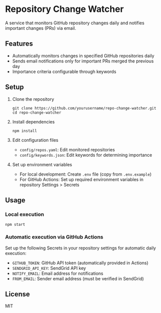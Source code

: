 # Repository Change Watcher

A service that monitors GitHub repository changes daily and notifies important changes (PRs) via email.

## Features

- Automatically monitors changes in specified GitHub repositories daily
- Sends email notifications only for important PRs merged the previous day
- Importance criteria configurable through keywords

## Setup

1. Clone the repository
   ```
   git clone https://github.com/yourusername/repo-change-watcher.git
   cd repo-change-watcher
   ```

2. Install dependencies
   ```
   npm install
   ```

3. Edit configuration files
   - `config/repos.yaml`: Edit monitored repositories
   - `config/keywords.json`: Edit keywords for determining importance

4. Set up environment variables
   - For local development: Create `.env` file (copy from `.env.example`)
   - For GitHub Actions: Set up required environment variables in repository Settings > Secrets

## Usage

### Local execution

```
npm start
```

### Automatic execution via GitHub Actions

Set up the following Secrets in your repository settings for automatic daily execution:

- `GITHUB_TOKEN`: GitHub API token (automatically provided in Actions)
- `SENDGRID_API_KEY`: SendGrid API key
- `NOTIFY_EMAIL`: Email address for notifications
- `FROM_EMAIL`: Sender email address (must be verified in SendGrid)

## License

MIT
